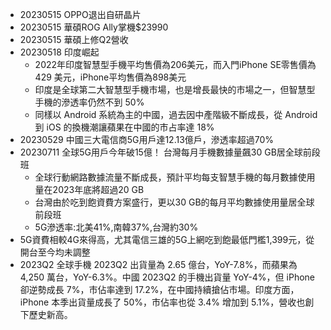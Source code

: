 * 20230515  OPPO退出自研晶片
* 20230515 華碩ROG Ally掌機$23990
* 20230515 華碩上修Q2營收
* 20230518 印度崛起
  * 2022年印度智慧型手機平均售價為206美元，而入門iPhone SE零售價為429 美元，iPhone平均售價為898美元
  * 印度是全球第二大智慧型手機市場，也是增長最快的市場之一，但智慧型手機的滲透率仍然不到 50%
  * 同樣以 Android 系統為主的中國，過去因中產階級不斷成長，從 Android 到 iOS 的換機潮讓蘋果在中國的市占率達 18%
* 20230529 中國三大電信商5G用戶達12.13億戶，滲透率超過70%
* 20230711 全球5G用戶今年破15億！ 台灣每月手機數據量飆30 GB居全球前段班
  * 全球行動網路數據流量不斷成長，預計平均每支智慧手機的每月數據使用量在2023年底將超過20 GB
  * 台灣由於吃到飽資費方案盛行，更以30 GB的每月平均數據使用量居全球前段班
  * 5G滲透率:北美41%,南韓37%,台灣約30%
* 5G資費相較4G來得高，尤其電信三雄的5G上網吃到飽最低門檻1,399元，從開台至今均未調整
* 2023Q2 全球手機 2023Q2 出貨量為 2.65 億台，YoY-7.8%，而蘋果為 4,250 萬台，YoY-6.3%。中國 2023Q2 的手機出貨量 YoY-4%，但 iPhone 卻逆勢成長 7%，市佔率達到 17.2%，在中國持續搶佔市場。印度方面，iPhone 本季出貨量成長了 50%，市佔率也從 3.4% 增加到 5.1%，營收也創下歷史新高。